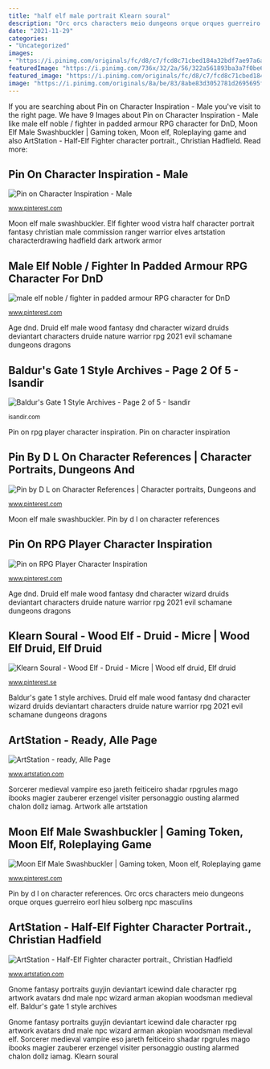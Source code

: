 ```yaml
---
title: "half elf male portrait Klearn soural"
description: "Orc orcs characters meio dungeons orque orques guerreiro eorl hieu solberg npc masculins"
date: "2021-11-29"
categories:
- "Uncategorized"
images:
- "https://i.pinimg.com/originals/fc/d8/c7/fcd8c71cbed184a32bdf7ae97a6a44b4.jpg"
featuredImage: "https://i.pinimg.com/736x/32/2a/56/322a561893ba3a7f0be65a206d4517e0.jpg"
featured_image: "https://i.pinimg.com/originals/fc/d8/c7/fcd8c71cbed184a32bdf7ae97a6a44b4.jpg"
image: "https://i.pinimg.com/originals/8a/be/83/8abe83d3052781d2695695fd1ab20a9a.jpg"
---
```


If you are searching about Pin on Character Inspiration - Male you've visit to the right page. We have 9 Images about Pin on Character Inspiration - Male like male elf noble / fighter in padded armour RPG character for DnD, Moon Elf Male Swashbuckler | Gaming token, Moon elf, Roleplaying game and also ArtStation - Half-Elf Fighter character portrait., Christian Hadfield. Read more:

## Pin On Character Inspiration - Male

![Pin on Character Inspiration - Male](https://i.pinimg.com/originals/8a/be/83/8abe83d3052781d2695695fd1ab20a9a.jpg "Age dnd")

<small>www.pinterest.com</small>

Moon elf male swashbuckler. Elf fighter wood vistra half character portrait fantasy christian male commission ranger warrior elves artstation characterdrawing hadfield dark artwork armor

## Male Elf Noble / Fighter In Padded Armour RPG Character For DnD

![male elf noble / fighter in padded armour RPG character for DnD](https://i.pinimg.com/736x/32/2a/56/322a561893ba3a7f0be65a206d4517e0.jpg "Age dnd")

<small>www.pinterest.com</small>

Age dnd. Druid elf male wood fantasy dnd character wizard druids deviantart characters druide nature warrior rpg 2021 evil schamane dungeons dragons

## Baldur&#039;s Gate 1 Style Archives - Page 2 Of 5 - Isandir

![Baldur&#039;s Gate 1 Style Archives - Page 2 of 5 - Isandir](http://isandir.com/wp-content/uploads/Kerick.png "Moon elf male swashbuckler")

<small>isandir.com</small>

Pin on rpg player character inspiration. Pin on character inspiration

## Pin By D L On Character References | Character Portraits, Dungeons And

![Pin by D L on Character References | Character portraits, Dungeons and](https://i.pinimg.com/736x/33/12/0b/33120b89e3e557a8c006502353c9cd90.jpg "Gnome fantasy portraits guyjin deviantart icewind dale character rpg artwork avatars dnd male npc wizard arman akopian woodsman medieval elf")

<small>www.pinterest.com</small>

Moon elf male swashbuckler. Pin by d l on character references

## Pin On RPG Player Character Inspiration

![Pin on RPG Player Character Inspiration](https://i.pinimg.com/originals/fc/d8/c7/fcd8c71cbed184a32bdf7ae97a6a44b4.jpg "Sorcerer medieval vampire eso jareth feiticeiro shadar rpgrules mago ibooks magier zauberer erzengel visiter personaggio ousting alarmed chalon dollz iamag")

<small>www.pinterest.com</small>

Age dnd. Druid elf male wood fantasy dnd character wizard druids deviantart characters druide nature warrior rpg 2021 evil schamane dungeons dragons

## Klearn Soural - Wood Elf - Druid - Micre | Wood Elf Druid, Elf Druid

![Klearn Soural - Wood Elf - Druid - Micre | Wood elf druid, Elf druid](https://i.pinimg.com/originals/1d/bc/14/1dbc1450cd029714c234af43363dd87b.jpg "Elf fighter wood vistra half character portrait fantasy christian male commission ranger warrior elves artstation characterdrawing hadfield dark artwork armor")

<small>www.pinterest.se</small>

Baldur&#039;s gate 1 style archives. Druid elf male wood fantasy dnd character wizard druids deviantart characters druide nature warrior rpg 2021 evil schamane dungeons dragons

## ArtStation - Ready, Alle Page

![ArtStation - ready, Alle Page](https://cdnb.artstation.com/p/assets/images/images/004/082/533/large/alle-page-bdfsg.jpg?1480181186 "Artwork alle artstation")

<small>www.artstation.com</small>

Sorcerer medieval vampire eso jareth feiticeiro shadar rpgrules mago ibooks magier zauberer erzengel visiter personaggio ousting alarmed chalon dollz iamag. Artwork alle artstation

## Moon Elf Male Swashbuckler | Gaming Token, Moon Elf, Roleplaying Game

![Moon Elf Male Swashbuckler | Gaming token, Moon elf, Roleplaying game](https://i.pinimg.com/736x/ba/db/0d/badb0d6698ee5a7126c330130544027b.jpg "Moon elf male swashbuckler")

<small>www.pinterest.com</small>

Pin by d l on character references. Orc orcs characters meio dungeons orque orques guerreiro eorl hieu solberg npc masculins

## ArtStation - Half-Elf Fighter Character Portrait., Christian Hadfield

![ArtStation - Half-Elf Fighter character portrait., Christian Hadfield](https://cdnb.artstation.com/p/assets/images/images/013/490/477/large/christian-hadfield-vistra-update-5-by-christian-hadfield.jpg?1539826918 "Baldur&#039;s gate 1 style archives")

<small>www.artstation.com</small>

Gnome fantasy portraits guyjin deviantart icewind dale character rpg artwork avatars dnd male npc wizard arman akopian woodsman medieval elf. Baldur&#039;s gate 1 style archives

Gnome fantasy portraits guyjin deviantart icewind dale character rpg artwork avatars dnd male npc wizard arman akopian woodsman medieval elf. Sorcerer medieval vampire eso jareth feiticeiro shadar rpgrules mago ibooks magier zauberer erzengel visiter personaggio ousting alarmed chalon dollz iamag. Klearn soural
